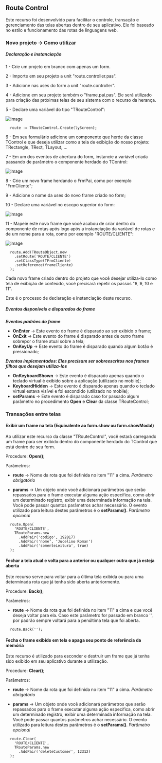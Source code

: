 ## Route Control ##

Este recurso foi desenvolvido para facilitar o controle, transação e gerenciamento das telas abertas dentro de seu aplicativo. 
Ele foi baseado no estilo e funcionamento das rotas de linguagens web.

### Novo projeto -> Como utilizar ###

##### Declaração e instanciação

1 - Crie um projeto em branco com apenas um form.

2 - Importe em seu projeto a unit "route.controller.pas".

3 - Adicione nas uses do form a unit "route.controller".
 
4 - Adicione em seu projeto também o "frame.pai.pas". Ele será utilizado para criação das próximas telas de seu sistema com o recurso da herança.

5 - Declare uma variável do tipo "TRouteControl":

![image](https://user-images.githubusercontent.com/17827174/131702370-dfa53af9-146b-4b0f-b36b-d05b309cf3df.png)

```
  route := TRouteControl.Create(lyScreen);
```

6 - Em seu formulário adicione um componente que herde da classe TControl e que deseja utilizar como a tela de exibição do nosso projeto: TRectangle, TRect, TLayout, ...

7 - Em um dos eventos de abertura do form, instancie a variável criada passando de parâmetro o componente herdado do TControl:

![image](https://user-images.githubusercontent.com/17827174/131702822-90eb31c4-6d89-4792-a414-1bcdc812667b.png)

8 - Crie um novo frame herdando o FrmPai, como por exemplo "FrmCliente";

9 - Adicione o nome da uses do novo frame criado no form;

10 - Declare uma variável no escopo superior do form:

![image](https://user-images.githubusercontent.com/17827174/131703612-3945ed86-0bb8-43b5-b83d-2d7ae8263c9c.png)

11 - Mapeie este novo frame que você acabou de criar dentro do componente de rotas após logo após a instanciação da variável de rotas e de um nome para a rota, como por exemplo "ROUTE/CLIENTE":

![image](https://user-images.githubusercontent.com/17827174/131704052-6f023ce2-2020-4ac9-be43-8689f62ea853.png)

```
  route.Add(TRouteObject.new
    .setRoute('ROUTE/CLIENTE')
    .setClassType(TFrmCliente)
    .setReference(frameCliente)
  );
```

Cada novo frame criado dentro do projeto que você desejar utiliza-lo como tela de exibição de conteúdo, você precisará repetir os passos "8, 9, 10 e 11".

Este é o processo de declaração e instanciação deste recurso.


##### Eventos disponíveis e disparados do frame

***Eventos padrões do frame***
- **OnEnter** -> Este evento do frame é disparado ao ser exibido o frame;
 - **OnExit** -> Este evento do frame é disparado antes de outro frame sobrepor o frame atual sobre a tela;
 - **OnKeyUp** -> Este evento do frame é disparado quando algum botão é pressionado;
 
***Eventos implementados: Eles precisam ser sobreescritos nos frames filhos que desejam utiliza-los*** 
- **OnKeyboardShown** -> Este evento é disparado apenas quando o teclado virtual é exibido sobre a aplicação (utilizado no mobile);
- **KeyboardHidden** -> Este evento é disparado apenas quando o teclado virtual estava visível e foi escondido (utilizado no mobile);
- **setParams** -> Este evento é disparado caso for passado algum parâmetro no procedimento **Open** e **Clear** da classe TRouteControl;


### Transações entre telas

#### Exibir um frame na tela (Equivalente ao form.show ou form.showModal)

Ao utilizar este recurso da classe "TRouteControl", você estará carregando um frame para ser exibido dentro do componente herdado do TControl que está dentro de seu form.

Procedure: **Open()**;

Parâmetros: 
  
  - **route** -> Nome da rota que foi definida no item "11" a cima. *Parâmetro obrigatório*
  
  - **params** -> Um objeto onde você adicionará parâmetros que serão repassados para o frame executar alguma ação específica, como abrir um determinado registro, exibir uma determinada informação na tela. Você pode passar quantos parâmetros achar necessário. O evento utilizado para leitura destes parâmetros é o **setParams()**. *Parâmetro opcional*
    
```
  route.Open(
    'ROUTE/CLIENTE',
    TRouteParams.new
      .AddPair('codigo', 192817)
      .AddPair('nome', 'Jucelino Roman')
      .AddPair('somenteLeitura', true)
  );
``` 

#### Fechar a tela atual e volta para a anterior ou qualquer outra que já esteja aberta

Este recurso serve para voltar para a última tela exibida ou para uma determinada rota que já tenha sido aberta anteriormente.

Procedure: **Back()**;

Parâmetros:

   - **route** -> Nome da rota que foi definida no item "11" a cima e que você deseja voltar para ela. Caso este parâmetro for passado em branco '', por padrão sempre voltará para a penúltima tela que foi aberta.

```
  route.Back('');
``` 

#### Fecha o frame exibido em tela e apaga seu ponto de referência da memória

Este recurso é utilizado para esconder e destruir um frame que já tenha sido exibido em seu aplicativo durante a utilização.

Procedure: **Clear()**;

Parâmetros:

  - **route** -> Nome da rota que foi definida no item "11" a cima. *Parâmetro obrigatório*
  
  - **params** -> Um objeto onde você adicionará parâmetros que serão repassados para o frame executar alguma ação específica, como abrir um determinado registro, exibir uma determinada informação na tela. Você pode passar quantos parâmetros achar necessário. O evento utilizado para leitura destes parâmetros é o **setParams()**. *Parâmetro opcional*

```
  route.Clear(
    'ROUTE/CLIENTE',
    TRouteParams.new
      .AddPair('deleteCustomer', 12312)
  );
``` 
